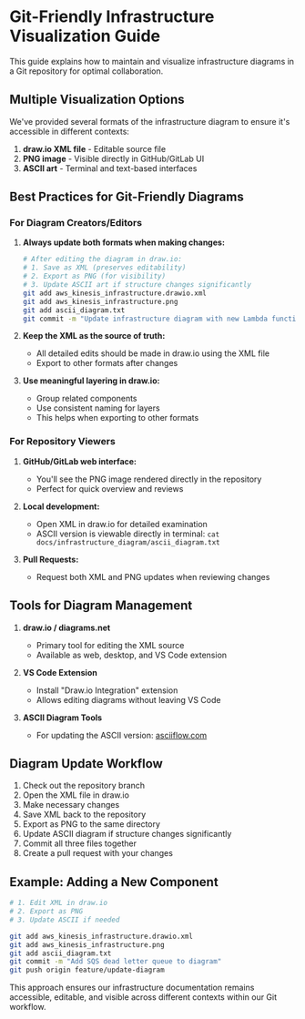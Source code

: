 # Git-Friendly Infrastructure Visualization Guide

This guide explains how to maintain and visualize infrastructure diagrams in a Git repository for optimal collaboration.

## Multiple Visualization Options

We've provided several formats of the infrastructure diagram to ensure it's accessible in different contexts:

1. **draw.io XML file** - Editable source file
2. **PNG image** - Visible directly in GitHub/GitLab UI
3. **ASCII art** - Terminal and text-based interfaces

## Best Practices for Git-Friendly Diagrams

### For Diagram Creators/Editors

1. **Always update both formats when making changes:**
   ```bash
   # After editing the diagram in draw.io:
   # 1. Save as XML (preserves editability)
   # 2. Export as PNG (for visibility)
   # 3. Update ASCII art if structure changes significantly
   git add aws_kinesis_infrastructure.drawio.xml
   git add aws_kinesis_infrastructure.png
   git add ascii_diagram.txt
   git commit -m "Update infrastructure diagram with new Lambda function"
   ```

2. **Keep the XML as the source of truth:**
   - All detailed edits should be made in draw.io using the XML file
   - Export to other formats after changes

3. **Use meaningful layering in draw.io:**
   - Group related components
   - Use consistent naming for layers
   - This helps when exporting to other formats

### For Repository Viewers

1. **GitHub/GitLab web interface:**
   - You'll see the PNG image rendered directly in the repository
   - Perfect for quick overview and reviews

2. **Local development:**
   - Open XML in draw.io for detailed examination
   - ASCII version is viewable directly in terminal: `cat docs/infrastructure_diagram/ascii_diagram.txt`

3. **Pull Requests:**
   - Request both XML and PNG updates when reviewing changes

## Tools for Diagram Management

1. **draw.io / diagrams.net**
   - Primary tool for editing the XML source
   - Available as web, desktop, and VS Code extension

2. **VS Code Extension**
   - Install "Draw.io Integration" extension
   - Allows editing diagrams without leaving VS Code

3. **ASCII Diagram Tools**
   - For updating the ASCII version: [asciiflow.com](https://asciiflow.com)

## Diagram Update Workflow

1. Check out the repository branch
2. Open the XML file in draw.io
3. Make necessary changes
4. Save XML back to the repository
5. Export as PNG to the same directory
6. Update ASCII diagram if structure changes significantly
7. Commit all three files together
8. Create a pull request with your changes

## Example: Adding a New Component

```bash
# 1. Edit XML in draw.io
# 2. Export as PNG
# 3. Update ASCII if needed

git add aws_kinesis_infrastructure.drawio.xml
git add aws_kinesis_infrastructure.png
git add ascii_diagram.txt
git commit -m "Add SQS dead letter queue to diagram"
git push origin feature/update-diagram
```

This approach ensures our infrastructure documentation remains accessible, editable, and visible across different contexts within our Git workflow.
